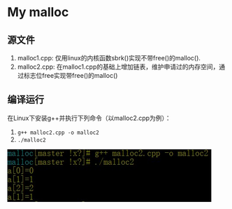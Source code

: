 # My malloc
## 源文件
1. malloc1.cpp: 仅用linux的内核函数sbrk()实现不带free()的malloc().
2. malloc2.cpp: 在malloc1.cpp的基础上增加链表，维护申请过的内存空间，通过标志位free实现带free()的malloc()
## 编译运行
在Linux下安装g++并执行下列命令（以malloc2.cpp为例）：
1. `g++ malloc2.cpp -o malloc2`
2. `./malloc2`

![run](./run.jpg)